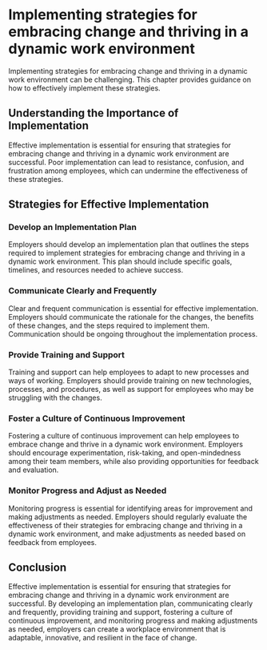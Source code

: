 Implementing strategies for embracing change and thriving in a dynamic work environment
==================================================================================================================

Implementing strategies for embracing change and thriving in a dynamic work environment can be challenging. This chapter provides guidance on how to effectively implement these strategies.

Understanding the Importance of Implementation
----------------------------------------------

Effective implementation is essential for ensuring that strategies for embracing change and thriving in a dynamic work environment are successful. Poor implementation can lead to resistance, confusion, and frustration among employees, which can undermine the effectiveness of these strategies.

Strategies for Effective Implementation
---------------------------------------

### Develop an Implementation Plan

Employers should develop an implementation plan that outlines the steps required to implement strategies for embracing change and thriving in a dynamic work environment. This plan should include specific goals, timelines, and resources needed to achieve success.

### Communicate Clearly and Frequently

Clear and frequent communication is essential for effective implementation. Employers should communicate the rationale for the changes, the benefits of these changes, and the steps required to implement them. Communication should be ongoing throughout the implementation process.

### Provide Training and Support

Training and support can help employees to adapt to new processes and ways of working. Employers should provide training on new technologies, processes, and procedures, as well as support for employees who may be struggling with the changes.

### Foster a Culture of Continuous Improvement

Fostering a culture of continuous improvement can help employees to embrace change and thrive in a dynamic work environment. Employers should encourage experimentation, risk-taking, and open-mindedness among their team members, while also providing opportunities for feedback and evaluation.

### Monitor Progress and Adjust as Needed

Monitoring progress is essential for identifying areas for improvement and making adjustments as needed. Employers should regularly evaluate the effectiveness of their strategies for embracing change and thriving in a dynamic work environment, and make adjustments as needed based on feedback from employees.

Conclusion
----------

Effective implementation is essential for ensuring that strategies for embracing change and thriving in a dynamic work environment are successful. By developing an implementation plan, communicating clearly and frequently, providing training and support, fostering a culture of continuous improvement, and monitoring progress and making adjustments as needed, employers can create a workplace environment that is adaptable, innovative, and resilient in the face of change.
